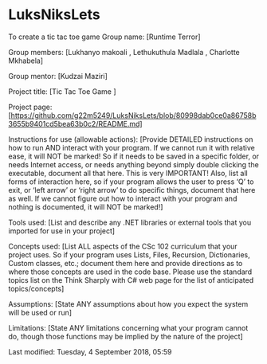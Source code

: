 # LuksNiksLets
To create a tic tac toe game
Group name: [Runtime Terror]

Group members: [Lukhanyo makoali , Lethukuthula Madlala , Charlotte Mkhabela]

Group mentor: [Kudzai Maziri]

Project title: [Tic Tac Toe Game ]

Project page: [https://github.com/g22m5249/LuksNiksLets/blob/80998dab0ce0a86758b3655b9401cd5bea63b0c2/README.md]

Instructions for use (allowable actions): [Provide DETAILED  instructions on how to run AND interact with your program. If we cannot run it with relative ease, it will NOT be marked! So if it needs to be saved in a specific folder, or needs Internet access, or needs anything beyond simply double clicking the executable, document all that here. This is very IMPORTANT! Also, list all forms of interaction here, so if your program allows the user to press ‘Q’ to exit, or ‘left arrow’ or ‘right arrow’ to do specific things, document that here as well. If we cannot figure out how to interact with your program and nothing is documented, it will NOT be marked!]

Tools used: [List and describe any .NET libraries or external tools that you imported for use in your project]

Concepts used: [List ALL aspects of the CSc 102 curriculum that your project uses. So if your program uses Lists, Files, Recursion, Dictionaries, Custom classes, etc.; document them here and provide directions as to where those concepts are used in the code base. Please use the standard topics list on the Think Sharply with C# web page for the list of anticipated topics/concepts]

Assumptions: [State ANY assumptions about how you expect the system will be used or run]

Limitations: [State ANY limitations concerning what your program cannot do, though those functions may be implied by the nature of the project]


Last modified: Tuesday, 4 September 2018, 05:59
